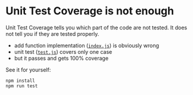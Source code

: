 # Unit Test Coverage is not enough

Unit Test Coverage tells you which part of the code are not tested. It does not tell you if they are tested properly.

- add function implementation ([`index.js`](index.js)) is obviously wrong
- unit test ([`test.js`](test/test.js)) covers only one case
- but it passes and gets 100% coverage

See it for yourself:

```
npm install
npm run test
```
